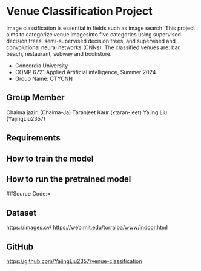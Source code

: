 # Venue Classification Project 
Image classification is essential in fields such as image search. This project aims to categorize venue imagesinto five categories using supervised decision trees, semi-supervised decision trees, and supervised and convolutional neural networks (CNNs). The classified venues are: bar, beach, restaurant, subway and bookstore.
- Concordia University
- COMP 6721 Applied Artificial intelligence, Summer 2024
- Group Name: CTYCNN 

## Group Member
Chaima jaziri (Chaima-Ja)
Taranjeet Kaur (ktaran-jeet)
Yajing Liu (YajingLiu2357)

## Requirements

## How to train the model

## How to run the pretrained model

##Source Code:=

## Dataset
https://images.cv/
https://web.mit.edu/torralba/www/indoor.html


## GitHub
https://github.com/YajingLiu2357/venue-classification
